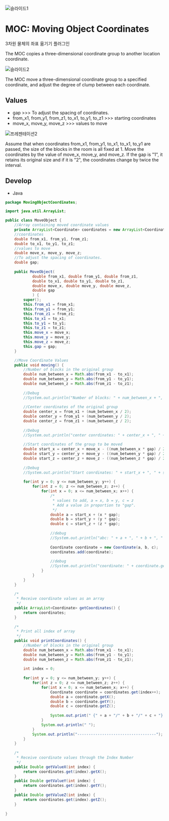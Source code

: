 ![슬라이드1](https://user-images.githubusercontent.com/65477551/82135396-4a961c00-983d-11ea-93af-c4f6b1735d7f.PNG)


# MOC: Moving Object Coordinates
3차원 물체의 좌표 옮기기 플러그인

The MOC copies a three-dimensional coordinate group to another location coordinate.

![슬라이드2](https://user-images.githubusercontent.com/65477551/82135390-410cb400-983d-11ea-927c-bfef4269531e.PNG)

The MOC move a three-dimensional coordinate group to a specified coordinate, and adjust the degree of clump between each coordinate.

## Values

* gap >>> To adjust the spacing of coordinates.
* from_x1, from_y1, from_z1, to_x1, to_y1, to_z1 >>> starting coordinates
* move_x, move_y, move_z >>> values to move

![프레젠테이션2](https://user-images.githubusercontent.com/65477551/82137009-b339c480-984e-11ea-9420-3a1b9c26d3fd.png)

Assume that when coordinates from_x1, from_y1, to_x1, to_x1, to_y1 are passed, the size of the blocks in the room is all fixed at 1.
Move the coordinates by the value of move_x, move_y, and move_z. If the gap is "1", it retains its original size and if it is "2", the coordinates change by twice the interval.

## Develop
* Java
```java
package MovingObjectCoordinates;

import java.util.ArrayList;

public class MoveObject {
	//Array containing moved coordinate values
	private ArrayList<Coordinate> coordinates = new ArrayList<Coordinate>();
	//coordinates
	double from_x1, from_y1, from_z1;
	double to_x1, to_y1, to_z1;
	//values to move
	double move_x, move_y, move_z;
	//To adjust the spacing of coordinates.
	double gap;
	
	public MoveObject(
			double from_x1, double from_y1, double from_z1, 
			double to_x1, double to_y1, double to_z1,
			double move_x, double move_y, double move_z, 
			double gap
			) {
		super();
		this.from_x1 = from_x1;
		this.from_y1 = from_y1;
		this.from_z1 = from_z1;
		this.to_x1 = to_x1;
		this.to_y1 = to_y1;
		this.to_z1 = to_z1;
		this.move_x = move_x;
		this.move_y = move_y;
		this.move_z = move_z;
		this.gap = gap;
	}

	//Move Coordinate Values
	public void moving() {
		//Number of blocks in the original group
		double num_between_x = Math.abs(from_x1 - to_x1);
		double num_between_y = Math.abs(from_y1 - to_y1);
		double num_between_z = Math.abs(from_z1 - to_z1);
		
		//Debug
		//System.out.println("Number of blocks: " + num_between_x + ", " + num_between_y + ", " + num_between_z);
				
		//Center coordinates of the original group
		double center_x = from_x1 + (num_between_x / 2);
		double center_y = from_y1 + (num_between_y / 2);
		double center_z = from_z1 + (num_between_z / 2);
		
		//Debug
		//System.out.println("center conrdinates: " + center_x + ", " + center_y + ", " + center_z);
		
		//Start coordinates of the group to be moved
		double start_x = center_x + move_x - ((num_between_x * gap) / 2);
		double start_y = center_y + move_y - ((num_between_y * gap) / 2);
		double start_z = center_z + move_z - ((num_between_z * gap) / 2);
		
		//Debug
		//System.out.println("Start conrdinates: " + start_x + ", " + start_y + ", " + start_z);		
		
		for(int y = 0; y <= num_between_y; y++) {
			for(int z = 0; z <= num_between_z; z++) {
				for(int x = 0; x <= num_between_x; x++) {
					/*
					 * values to add, a = x, b = y, c = z
					 * Add a value in proportion to "gap".
					 */
					double a = start_x + (x * gap);
					double b = start_y + (y * gap);
					double c = start_z + (z * gap);
					
					//debug
					//System.out.println("abc: " + a + ", " + b + ", " + c);
					
					Coordinate coordinate = new Coordinate(a, b, c);
					coordinates.add(coordinate);
					
					//debug
					//System.out.println("coordinate: " + coordinate.getX() + ", " + coordinate.getY() + ", " + coordinate.getZ());
				}
			}
		}
	}
	
	/*
	 * Receive coordinate values as an array
	 */
	public ArrayList<Coordinate> getCoordinates() {
		return coordinates;
	}
	
	/*
	 * Print all index of array
	 */
	public void printCoordinates() {
		//Number of blocks in the original group
		double num_between_x = Math.abs(from_x1 - to_x1);
		double num_between_y = Math.abs(from_y1 - to_y1);
		double num_between_z = Math.abs(from_z1 - to_z1);
				
		int index = 0;
		
		for(int y = 0; y <= num_between_y; y++) {
			for(int z = 0; z <= num_between_z; z++) {
				for(int x = 0; x <= num_between_x; x++) {
					Coordinate coordinate = coordinates.get(index++);
					double a = coordinate.getX();
					double b = coordinate.getY();
					double c = coordinate.getZ();
					
					System.out.print(" {" + a + "/" + b + "/" + c + "} ");
				}
				System.out.println(" ");
			}
			System.out.println("-----------------------------------");
		}
	}
	
	/*
	 * Receive coordinate values through the Index Number
	 */
	public Double getValueX(int index) {
		return coordinates.get(index).getX();
	}
	public Double getValueY(int index) {
		return coordinates.get(index).getY();
	}
	public Double getValueZ(int index) {
		return coordinates.get(index).getZ();
	}
	
}

```
